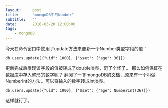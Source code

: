 ```yaml
---
layout:     post
title:      "mongoDB中的Number"
subtitle:   ""
date:       2016-03-20 12:00:00
tags:
    - mongoDB
---
```


今天在命令窗口中使用了update方法来更新一个Number类型字段的值：

```
db.users.update({"uid": 1000}, {"$set": {"age": 36}})
```

更新完成后发现该字段的值被转成了double类型，奇了个怪了。
那么如何保证在数据库中存入整形的数字呢？
翻阅了一下mongoDB的[文档](https://docs.mongodb.org/v3.0/core/shell-types/)，原来有一个叫做NumberInt的方法，可以将输入的数字转成int类型。

```
db.users.update({"uid": 1000}, {"$set": {"age": NumberInt(36)}})
```

这样就行了。